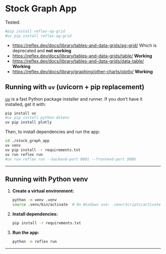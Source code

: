 # Stock Graph App

Tested:

```sh
#pip install reflex-ag-grid
#uv pip install reflex-ag-grid
```

* https://reflex.dev/docs/library/tables-and-data-grids/ag-grid/ Which is deprecated and **not working**
* https://reflex.dev/docs/library/tables-and-data-grids/table/ **Working**
* https://reflex.dev/docs/library/tables-and-data-grids/data-table/ **Working**
* https://reflex.dev/docs/library/graphing/other-charts/plotly/ **Working**

## Running with `uv` (uvicorn + pip replacement)

[uv](https://github.com/astral-sh/uv) is a fast Python package installer and runner. If you don't have it installed, get it with:

```bash
pip install uv
#uv pip install python-dotenv
uv pip install plotly
```

Then, to install dependencies and run the app:

```bash
cd ./stock_graph_app
uv venv
uv pip install -r requirements.txt
uv run reflex run
#uv run reflex run --backend-port 8001 --frontend-port 3000
```

---

## Running with Python venv

1. **Create a virtual environment:**

    ```bash
    python -m venv .venv
    source .venv/bin/activate  # On Windows use: .venv\Scripts\activate
    ```

2. **Install dependencies:**

    ```bash
    pip install -r requirements.txt
    ```

3. **Run the app:**

    ```bash
    python -m reflex run
    ```

---
